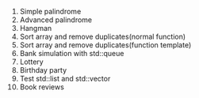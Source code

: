 1. Simple palindrome
2. Advanced palindrome
3. Hangman
4. Sort array and remove duplicates(normal function)
5. Sort array and remove duplicates(function template)
6. Bank simulation with std::queue
7. Lottery
8. Birthday party
9. Test std::list and std::vector
10. Book reviews
